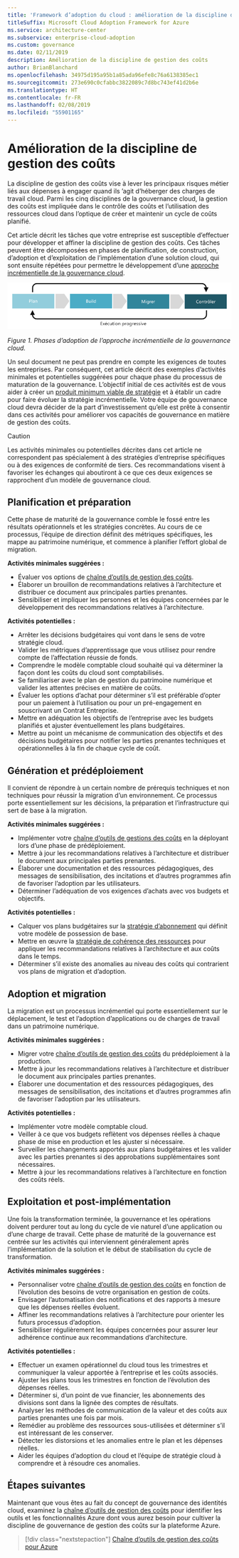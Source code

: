 ```yaml
---
title: 'Framework d’adoption du cloud : amélioration de la discipline de gestion des coûts'
titleSuffix: Microsoft Cloud Adoption Framework for Azure
ms.service: architecture-center
ms.subservice: enterprise-cloud-adoption
ms.custom: governance
ms.date: 02/11/2019
description: Amélioration de la discipline de gestion des coûts
author: BrianBlanchard
ms.openlocfilehash: 34975d195a95b1a85ada96efe8c76a6138385ec1
ms.sourcegitcommit: 273e690c0cfabbc3822089c7d8bc743ef41d2b6e
ms.translationtype: HT
ms.contentlocale: fr-FR
ms.lasthandoff: 02/08/2019
ms.locfileid: "55901165"
---
```

# <a name="cost-management-discipline-improvement"></a>Amélioration de la discipline de gestion des coûts

La discipline de gestion des coûts vise à lever les principaux risques métier liés aux dépenses à engager quand ils ’agit d’héberger des charges de travail cloud. Parmi les cinq disciplines de la gouvernance cloud, la gestion des coûts est impliquée dans le contrôle des coûts et l’utilisation des ressources cloud dans l’optique de créer et maintenir un cycle de coûts planifié.

Cet article décrit les tâches que votre entreprise est susceptible d’effectuer pour développer et affiner la discipline de gestion des coûts. Ces tâches peuvent être décomposées en phases de planification, de construction, d’adoption et d’exploitation de l’implémentation d’une solution cloud, qui sont ensuite répétées pour permettre le développement d’une [approche incrémentielle de la gouvernance cloud](../journeys/overview.md#an-incremental-approach-to-cloud-governance).

![Quatre phases d’adoption](../../_images/adoption-phases.png)

*Figure 1. Phases d’adoption de l’approche incrémentielle de la gouvernance cloud.*

Un seul document ne peut pas prendre en compte les exigences de toutes les entreprises. Par conséquent, cet article décrit des exemples d’activités minimales et potentielles suggérées pour chaque phase du processus de maturation de la gouvernance. L’objectif initial de ces activités est de vous aider à créer un [produit minimum viable de stratégie](../journeys/overview.md#an-incremental-approach-to-cloud-governance) et à établir un cadre pour faire évoluer la stratégie incrémentielle. Votre équipe de gouvernance cloud devra décider de la part d’investissement qu’elle est prête à consentir dans ces activités pour améliorer vos capacités de gouvernance en matière de gestion des coûts.

> [!CAUTION]
> Les activités minimales ou potentielles décrites dans cet article ne correspondent pas spécialement à des stratégies d’entreprise spécifiques ou à des exigences de conformité de tiers. Ces recommandations visent à favoriser les échanges qui aboutiront à ce que ces deux exigences se rapprochent d’un modèle de gouvernance cloud.

## <a name="planning-and-readiness"></a>Planification et préparation

Cette phase de maturité de la gouvernance comble le fossé entre les résultats opérationnels et les stratégies concrètes. Au cours de ce processus, l’équipe de direction définit des métriques spécifiques, les mappe au patrimoine numérique, et commence à planifier l’effort global de migration.

**Activités minimales suggérées :**

* Évaluer vos options de [chaîne d’outils de gestion des coûts](toolchain.md).
* Élaborer un brouillon de recommandations relatives à l’architecture et distribuer ce document aux principales parties prenantes.
* Sensibiliser et impliquer les personnes et les équipes concernées par le développement des recommandations relatives à l’architecture.

**Activités potentielles :**

* Arrêter les décisions budgétaires qui vont dans le sens de votre stratégie cloud.
* Valider les métriques d’apprentissage que vous utilisez pour rendre compte de l’affectation réussie de fonds.
* Comprendre le modèle comptable cloud souhaité qui va déterminer la façon dont les coûts du cloud sont comptabilisés.
* Se familiariser avec le plan de gestion du patrimoine numérique et valider les attentes précises en matière de coûts.
* Évaluer les options d’achat pour déterminer s’il est préférable d’opter pour un paiement à l’utilisation ou pour un pré-engagement en souscrivant un Contrat Entreprise.
* Mettre en adéquation les objectifs de l’entreprise avec les budgets planifiés et ajuster éventuellement les plans budgétaires.
* Mettre au point un mécanisme de communication des objectifs et des décisions budgétaires pour notifier les parties prenantes techniques et opérationnelles à la fin de chaque cycle de coût.

## <a name="build-and-pre-deployment"></a>Génération et prédéploiement

Il convient de répondre à un certain nombre de prérequis techniques et non techniques pour réussir la migration d’un environnement. Ce processus porte essentiellement sur les décisions, la préparation et l’infrastructure qui sert de base à la migration.

**Activités minimales suggérées :**

* Implémenter votre [chaîne d’outils de gestions des coûts](toolchain.md) en la déployant lors d’une phase de prédéploiement.
* Mettre à jour les recommandations relatives à l’architecture et distribuer le document aux principales parties prenantes.
* Élaborer une documentation et des ressources pédagogiques, des messages de sensibilisation, des incitations et d’autres programmes afin de favoriser l’adoption par les utilisateurs.
* Déterminer l’adéquation de vos exigences d’achats avec vos budgets et objectifs.

**Activités potentielles :**

* Calquer vos plans budgétaires sur la [stratégie d’abonnement](../../decision-guides/subscriptions/overview.md) qui définit votre modèle de possession de base.
* Mettre en œuvre la [stratégie de cohérence des ressources](../../decision-guides/resource-consistency/overview.md) pour appliquer les recommandations relatives à l’architecture et aux coûts dans le temps.
* Déterminer s’il existe des anomalies au niveau des coûts qui contrarient vos plans de migration et d’adoption.

## <a name="adopt-and-migrate"></a>Adoption et migration

La migration est un processus incrémentiel qui porte essentiellement sur le déplacement, le test et l’adoption d’applications ou de charges de travail dans un patrimoine numérique.

**Activités minimales suggérées :**

* Migrer votre [chaîne d’outils de gestion des coûts](toolchain.md) du prédéploiement à la production.
* Mettre à jour les recommandations relatives à l’architecture et distribuer le document aux principales parties prenantes.
* Élaborer une documentation et des ressources pédagogiques, des messages de sensibilisation, des incitations et d’autres programmes afin de favoriser l’adoption par les utilisateurs.

**Activités potentielles :**

* Implémenter votre modèle comptable cloud.
* Veiller à ce que vos budgets reflètent vos dépenses réelles à chaque phase de mise en production et les ajuster si nécessaire.
* Surveiller les changements apportés aux plans budgétaires et les valider avec les parties prenantes si des approbations supplémentaires sont nécessaires.
* Mettre à jour les recommandations relatives à l’architecture en fonction des coûts réels.

## <a name="operate-and-post-implementation"></a>Exploitation et post-implémentation

Une fois la transformation terminée, la gouvernance et les opérations doivent perdurer tout au long du cycle de vie naturel d’une application ou d’une charge de travail. Cette phase de maturité de la gouvernance est centrée sur les activités qui interviennent généralement après l’implémentation de la solution et le début de stabilisation du cycle de transformation.

**Activités minimales suggérées :**

* Personnaliser votre [chaîne d’outils de gestion des coûts](toolchain.md) en fonction de l’évolution des besoins de votre organisation en gestion de coûts.
* Envisager l’automatisation des notifications et des rapports à mesure que les dépenses réelles évoluent.
* Affiner les recommandations relatives à l’architecture pour orienter les futurs processus d’adoption.
* Sensibiliser régulièrement les équipes concernées pour assurer leur adhérence continue aux recommandations d’architecture.

**Activités potentielles :**

* Effectuer un examen opérationnel du cloud tous les trimestres et communiquer la valeur apportée à l’entreprise et les coûts associés.
* Ajuster les plans tous les trimestres en fonction de l’évolution des dépenses réelles.
* Déterminer si, d’un point de vue financier, les abonnements des divisions sont dans la lignée des comptes de résultats.
* Analyser les méthodes de communication de la valeur et des coûts aux parties prenantes une fois par mois.
* Remédier au problème des ressources sous-utilisées et déterminer s’il est intéressant de les conserver.
* Détecter les distorsions et les anomalies entre le plan et les dépenses réelles.
* Aider les équipes d’adoption du cloud et l’équipe de stratégie cloud à comprendre et à résoudre ces anomalies.

## <a name="next-steps"></a>Étapes suivantes

Maintenant que vous êtes au fait du concept de gouvernance des identités cloud, examinez la [chaîne d’outils de gestion des coûts](toolchain.md) pour identifier les outils et les fonctionnalités Azure dont vous aurez besoin pour cultiver la discipline de gouvernance de gestion des coûts sur la plateforme Azure.

> [!div class="nextstepaction"]
> [Chaîne d’outils de gestion des coûts pour Azure](toolchain.md)